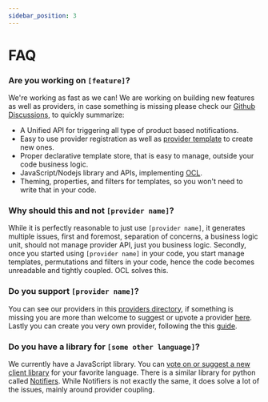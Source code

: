 ```yaml
---
sidebar_position: 3
---
```

# FAQ

### Are you working on `[feature]`?

We're working as fast as we can! We are working on building new features as well as providers, in case something is missing please check our [Github Discussions][github-discussions],
to quickly summarize:

- A Unified API for triggering all type of product based notifications.
- Easy to use provider registration as well as [provider template](create-provider.md) to create new ones.
- Proper declarative template store, that is easy to manage, outside your code business logic.
- JavaScript/Nodejs library and APIs, implementing [OCL](../overview/outgoing-communication-layer.md).
- Theming, properties, and filters for templates, so you won't need to write that in your code.

### Why should this and not `[provider name]`?

While it is perfectly reasonable to just use `[provider name]`, it generates multiple issues, first and foremost, separation of concerns,
a business logic unit, should not manage provider API, just you business logic. Secondly, once you started using `[provider name]` in your code,
you start manage templates, permutations and filters in your code, hence the code becomes unreadable and tightly coupled. OCL solves this.

### Do you support `[provider name]`?

You can see our providers in this [providers directory][providers-list], if something is missing you are more than welcome to suggest or upvote a provider [here][github-discussions].
Lastly you can create you very own provider, following the this [guide](create-provider.md).

### Do you have a library for `[some other language]`?

We currently have a JavaScript library. You can [vote on or suggest a new client library][github-discussions] for your favorite language.
There is a similar library for python called [Notifiers](https://github.com/liiight/notifiers).
While Notifiers is not exactly the same, it does solve a lot of the issues, mainly around provider coupling.

[github-discussions]: https://github.com/notifirehq/notifire/discussions
[providers-list]: https://www.notifire.co/providers-list